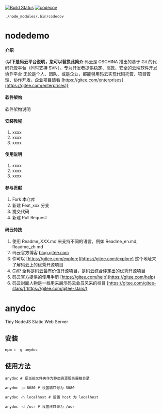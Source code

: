 [![Build Status](https://www.travis-ci.org/baronwei6668/node-learn.svg?branch=master)](https://www.travis-ci.org/baronwei6668/node-learn)
[![codecov](https://codecov.io/gh/baronwei6668/node-learn/branch/master/graph/badge.svg)](https://codecov.io/gh/baronwei6668/node-learn)

```
./node_modules/.bin/codecov
```

# nodedemo

#### 介绍

{**以下是码云平台说明，您可以替换此简介**
码云是 OSCHINA 推出的基于 Git 的代码托管平台（同时支持 SVN）。专为开发者提供稳定、高效、安全的云端软件开发协作平台
无论是个人、团队、或是企业，都能够用码云实现代码托管、项目管理、协作开发。企业项目请看 [https://gitee.com/enterprises](https://gitee.com/enterprises)}

#### 软件架构

软件架构说明

#### 安装教程

1.  xxxx
2.  xxxx
3.  xxxx

#### 使用说明

1.  xxxx
2.  xxxx
3.  xxxx

#### 参与贡献

1.  Fork 本仓库
2.  新建 Feat_xxx 分支
3.  提交代码
4.  新建 Pull Request

#### 码云特技

1.  使用 Readme_XXX.md 来支持不同的语言，例如 Readme_en.md, Readme_zh.md
2.  码云官方博客 [blog.gitee.com](https://blog.gitee.com)
3.  你可以 [https://gitee.com/explore](https://gitee.com/explore) 这个地址来了解码云上的优秀开源项目
4.  [GVP](https://gitee.com/gvp) 全称是码云最有价值开源项目，是码云综合评定出的优秀开源项目
5.  码云官方提供的使用手册 [https://gitee.com/help](https://gitee.com/help)
6.  码云封面人物是一档用来展示码云会员风采的栏目 [https://gitee.com/gitee-stars/](https://gitee.com/gitee-stars/)

# anydoc

Tiny NodeJS Static Web Server

## 安装

```
npm i -g anydoc
```

## 使用方法

```
anydoc # 把当前文件夹作为静态资源服务器根目录

anydoc -p 8080 # 设置端口号为 8080

anydoc -h localhost # 设置 host 为 localhost

anydoc -d /usr # 设置根目录为 /usr
```
